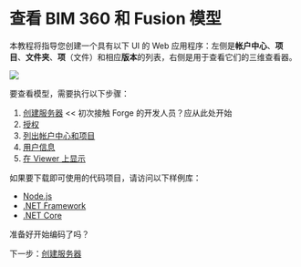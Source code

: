 # 查看 BIM 360 和 Fusion 模型

本教程将指导您创建一个具有以下 UI 的 Web 应用程序：左侧是**帐户中心**、**项目**、**文件夹**、**项**（文件）和相应**版本**的列表，右侧是用于查看它们的三维查看器。

![](_media/tutorials/run_sample_viewhubmodels.gif)

要查看模型，需要执行以下步骤：

1. [创建服务器](/zh-CN/environment/setup/3legged) << 初次接触 Forge 的开发人员？应从此处开始
2. [授权](/zh-CN/oauth/3legged/)
3. [列出帐户中心和项目](/zh-CN/datamanagement/hubs/readme)
4. [用户信息](/zh-CN/oauth/user/readme)
5. [在 Viewer 上显示](/zh-CN/viewer/3legged/readme)


如果要下载即可使用的代码项目，请访问以下样例库：

- [Node.js](https://github.com/Autodesk-Forge/learn.forge.viewhubmodels/tree/nodejs)
- [.NET Framework](https://github.com/Autodesk-Forge/learn.forge.viewhubmodels/tree/net)
- [.NET Core](https://github.com/Autodesk-Forge/learn.forge.viewhubmodels/tree/netcore)

准备好开始编码了吗？

下一步：[创建服务器](/zh-CN/environment/setup/3legged)